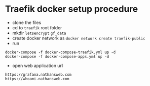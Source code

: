 # Traefik docker setup procedure

- clone the files
- cd to `traefik` root folder
- mkdir `letsencrypt` `gf_data`
- create docker network as `docker network create traefik-public`
- run

```
docker-compose -f docker-compose-traefik.yml up -d
docker-compose -f docker-compose-apps.yml up -d
```

- open web application url

```
https://grafana.nathansweb.com
https://whoami.nathansweb.com
```
